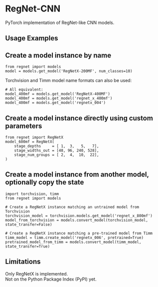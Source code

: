# RegNet-CNN
PyTorch implementation of RegNet-like CNN models.

## Usage Examples

## Create a model instance by name
```
from regnet import models
model = models.get_model('RegNetX-200MF', num_classes=10)
```

Torchvision and Timm model name formats can also be used:
```
# All equivalent:
model_400mf = models.get_model('RegNetX-400MF')
model_400mf = models.get_model('regnet_x_400mf')
model_400mf = models.get_model('regnetx_004')
```

## Create a model instance directly using custom parameters

```
from regnet import RegNetX
model_600mf = RegNetX(
    stage_depths     = [ 1,  3,   5,   7],
    stage_widths_out = [48, 96, 240, 528],
    stage_num_groups = [ 2,  4,  10,  22],
)
```

## Create a model instance from another model, optionally copy the state

```
import torchvision, timm
from regnet import models

# Create a RegNetX instance matching an untrained model from Torchvision
torchvision_model = torchvision.models.get_model('regnet_x_800mf')
model_from_torchvision = models.convert_model(torchvision_model, state_transfer=False)

# Create a RegNetX instance matching a pre-trained model from Timm
timm_model = timm.create_model('regnetx_006', pretrained=True)
pretrained_model_from_timm = models.convert_model(timm_model, state_transfer=True)

```

## Limitations
Only RegNetX is implemented. \
Not on the Python Package Index (PyPI) yet.
